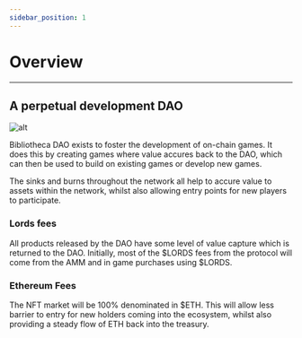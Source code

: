 ```yaml
---
sidebar_position: 1
---
```


# Overview

---

## A perpetual development DAO

![alt](/img/game/token-flow.png)

Bibliotheca DAO exists to foster the development of on-chain games. It does this by creating games where value accures back to the DAO, which can then be used to build on existing games or develop new games.

The sinks and burns throughout the network all help to accure value to assets within the network, whilst also allowing entry points for new players to participate. 


### Lords fees

All products released by the DAO have some level of value capture which is returned to the DAO. Initially, most of the $LORDS fees from the protocol will come from the AMM and in game purchases using $LORDS.

### Ethereum Fees

The NFT market will be 100% denominated in $ETH. This will allow less barrier to entry for new holders coming into the ecosystem, whilst also providing a steady flow of ETH back into the treasury.